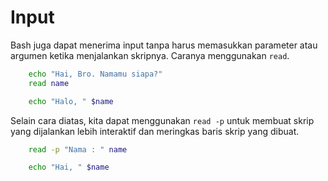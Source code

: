 # Input

Bash juga dapat menerima input tanpa harus memasukkan parameter atau argumen ketika menjalankan skripnya. Caranya menggunakan `read`.

```bash
    echo "Hai, Bro. Namamu siapa?"
    read name

    echo "Halo, " $name
```

Selain cara diatas, kita dapat menggunakan `read -p` untuk membuat skrip yang dijalankan lebih interaktif dan meringkas baris skrip yang dibuat.

```bash
    read -p "Nama : " name

    echo "Hai, " $name
```
